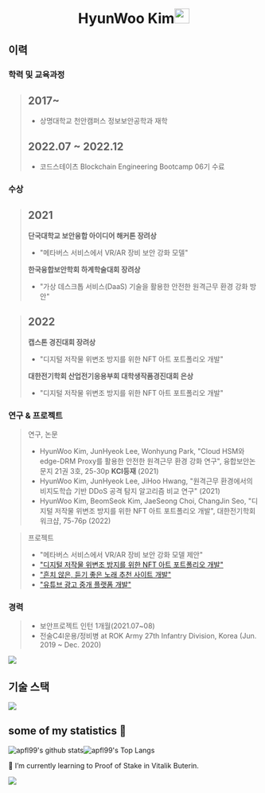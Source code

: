 <h1 align="center">HyunWoo Kim<img src="https://github.com/souvikguria98/souvikguria98/blob/master/Hi.gif" width="30"> </h1>

## 이력

### 학력 및 교육과정

> 2017~
> ------
>
> - 상명대학교 천안캠퍼스 정보보안공학과 재학
> 
> 2022.07 ~ 2022.12
> ------
> 
> - 코드스테이츠 Blockchain Engineering Bootcamp 06기 수료



### 수상

> 2021	
> -------
>
> **단국대학교 보안융합 아이디어 해커톤 장려상**
>   - "메타버스 서비스에서 VR/AR 장비 보안 강화 모델"
>   
> **한국융합보안학회 하계학술대회 장려상**
>   - "가상 데스크톱 서비스(DaaS) 기술을 활용한 안전한 원격근무 환경 강화 방안"

> 2022
> -------
>
> **캡스톤 경진대회 장려상**
>   - "디지털 저작물 위변조 방지를 위한 NFT 아트 포트폴리오 개발"
>   
> **대한전기학회 산업전기응용부회 대학생작품경진대회 은상**
>   - "디지털 저작물 위변조 방지를 위한 NFT 아트 포트폴리오 개발"



### 연구 & 프로젝트

> 연구, 논문
>
> - HyunWoo Kim, JunHyeok Lee, Wonhyung Park, "Cloud HSM와 edge-DRM Proxy를 활용한 안전한 원격근무 환경 강화 연구", 융합보안논문지 21권 3호, 25-30p **KCI등재** (2021)
> - HyunWoo Kim, JunHyeok Lee, JiHoo Hwang, "원격근무 환경에서의 비지도학습 기반 DDoS 공격 탐지 알고리즘 비교 연구" (2021)
> - HyunWoo Kim, BeomSeok Kim, JaeSeong Choi, ChangJin Seo, "디지털 저작물 위변조 방지를 위한 NFT 아트 포트폴리오 개발", 대한전기학회 워크샵, 75-76p (2022)

> 프로젝트
>
> - "메타버스 서비스에서 VR/AR 장비 보안 강화 모델 제안"
> - <a href="https://github.com/apfl99/NftArtPortfolio">"디지털 저작물 위변조 방지를 위한 NFT 아트 포트폴리오 개발"</a>
> - <a href="https://github.com/apfl99/smu_hackaton-music-recommendation">"흔치 않은, 듣기 좋은 노래 추천 사이트 개발"</a>
> - <a href="https://github.com/apfl99/BEB-06-Ad4U">"유튜브 광고 중개 플랫폼 개발"</a>



### 경력

> - 보안프로젝트 인턴 1개월(2021.07~08)
> - 전술C4I운용/정비병 at ROK Army 27th Infantry Division, Korea (Jun. 2019 ~ Dec. 2020)


<a href="https://www.youtube.com/watch?v=dQw4w9WgXcQ"><img src="https://user-images.githubusercontent.com/73097560/115834477-dbab4500-a447-11eb-908a-139a6edaec5c.gif"></a>

## 기술 스택



<a href="https://www.youtube.com/watch?v=dQw4w9WgXcQ"><img src="https://user-images.githubusercontent.com/73097560/115834477-dbab4500-a447-11eb-908a-139a6edaec5c.gif"></a>

## some of my statistics 🚀
![apfl99's github stats](https://github-readme-stats.vercel.app/api?username=apfl99&show_icons=true&theme=tokyonight)![apfl99's Top Langs](https://github-readme-stats.vercel.app/api/top-langs/?username=apfl99&theme=tokyonight&layout=compact)

🌱 I’m currently learning to Proof of Stake in Vitalik Buterin.

<a href="https://www.youtube.com/watch?v=dQw4w9WgXcQ"><img src="https://user-images.githubusercontent.com/73097560/115834477-dbab4500-a447-11eb-908a-139a6edaec5c.gif"></a>

